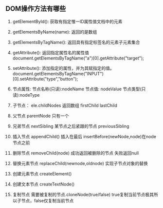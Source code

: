 ## DOM操作方法有哪些

1. getElementById(): 获取有指定惟一ID属性值文档中的元素

2. getElementsByName(name): 返回的是数组

3. getElementsByTagName(): 返回具有指定标签名的元素子元素集合

4. getAttribute(): 返回指定属性名的属性值
   document.getElementsByTagName("a")[0].getAttribute("target");
    
5. setAttribute(): 添加指定的属性，并为其赋指定的值。
   document.getElementsByTagName("INPUT")[0].setAttribute("type","button");

6. 节点属性:
    节点名称(只读):nodeName
    节点值: nodeValue
    节点类型(只读):nodeType

7. 子节点：
    ele.childNodes 返回数组
    firstChild
    lastChild

8. 父节点
    parentNode 只有一个

9. 兄弟节点
    nextSibling 某节点之后紧跟的节点
    previousSibling

10. 插入节点
    appendChild() 插入在最后
    insertBefore(newNode,node)在node节点之前
    
11. 删除节点
    removeChild(node) 成功返回被删除的节点 失败返回null

12. 替换元素节点
    replaceChild(newnode,oldnode) 实现子节点对象的替换

13. 创建元素节点
    createElement()

14. 创建文本节点
    createTextNode()

15. 复制节点
    需要被复制的节点.cloneNode(true/false)
    true复制当前节点极其所以子节点，false仅复制当前节点
